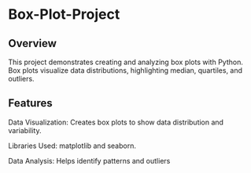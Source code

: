 # Box-Plot-Project
## Overview 
This project demonstrates creating and analyzing box plots with Python. 
Box plots visualize data distributions, highlighting median, quartiles, and outliers.  
## Features  
<p>Data Visualization: Creates box plots to show data distribution and variability.</p>
<p>Libraries Used: matplotlib and seaborn. </p>
<p>Data Analysis: Helps identify patterns and outliers </p>
